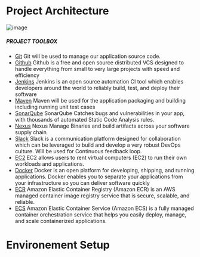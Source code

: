 # Project Architecture
![image](https://github.com/Gabinsime75/CI-CD_Pipeline_Project_12/assets/115108532/8a3b14d9-cad6-4bf7-b8b4-47b43f004575)

##### PROJECT TOOLBOX
- [Git](https://git-scm.com/) Git will be used to manage our application source code.
- [Github](https://github.com/) Github is a free and open source distributed VCS designed to handle everything from small to very large projects with speed and efficiency
- [Jenkins](https://www.jenkins.io/) Jenkins is an open source automation CI tool which enables developers around the world to reliably build, test, and deploy their software
- [Maven](https://maven.apache.org/) Maven will be used for the application packaging and building including running unit test cases
- [SonarQube](https://docs.sonarqube.org/) SonarQube Catches bugs and vulnerabilities in your app, with thousands of automated Static Code Analysis rules.
- [Nexus](https://www.sonatype.com/) Nexus Manage Binaries and build artifacts across your software supply chain
- [Slack](https://slack.com/) Slack is a communication platform designed for collaboration which can be leveraged to build and develop a very robust DevOps culture. Will be used for Continuous feedback loop.
- [EC2](https://aws.amazon.com/ec2/) EC2 allows users to rent virtual computers (EC2) to run their own workloads and applications.
- [Docker](https://docs.docker.com/get-docker/) Docker is an open platform for developing, shipping, and running applications. Docker enables you to separate your applications from your infrastructure so you can deliver software quickly
- [ECR](https://docs.aws.amazon.com/AmazonECR/latest/userguide/what-is-ecr.html) Amazon Elastic Container Registry (Amazon ECR) is an AWS managed container image registry service that is secure, scalable, and reliable.
- [ECS](https://docs.aws.amazon.com/AmazonECS/latest/developerguide/Welcome.html) Amazon Elastic Container Service (Amazon ECS) is a fully managed container orchestration service that helps you easily deploy, manage, and scale containerized applications.

# Environement Setup
